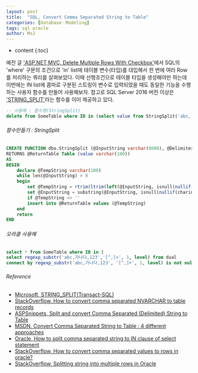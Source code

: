 ```yaml
---
layout: post
title:  "SQL, Convert Comma Separated String to Table"
categories: [DatabaseㆍModeling]
tags: sql oracle
author: MsJ
---
```


* content
{:toc}

예전 글 ['ASP.NET MVC, Delete Multiple Rows With Checkbox'](https://msjo.kr/2019/05/23/1/)에서 SQL의 'where' 구문의 조건으로  'in' list에 테이블 변수(타입)를 대입해서 한 번에 여러 Row를 처리하는 쿼리를 살펴보았다. 이때 선행조건으로 테이블 타입을 생성해야만 하는데 이번에는 IN list에 콤마로 구분된 스트링이 변수로 입력되었을 때도 동일한 기능을 수행하는 사용자 함수를 만들어 사용해보자. 참고로 SQL Server 2016 버전 이상은  ['STRING_SPLIT'](https://docs.microsoft.com/ko-kr/sql/t-sql/functions/string-split-transact-sql?view=sql-server-2016)라는 함수를 이미 제공하고 있다.

```sql
-- 사용예 : 함수명(StringSplit)
delete from SomeTable where ID in (select value from StringSplit('abc, 가나다, 123', ','))
```





###### 함수만들기 : StringSplit

```sql
CREATE FUNCTION dbo.StringSplit (@InputString varchar(8000), @Delimiter char(1))
RETURNS @ReturnTable Table (value varchar(100))
AS
BEGIN
    declare @TempString varchar(100)
    while len(@InputString) > 0
    begin
    	set @TempString = rtrim(ltrim(left(@InputString, isnull(nullif(charindex(@Delimiter, @InputString) - 1, -1), len(@InputString)))))
        set @InputString = substring(@InputString, isnull(nullif(charindex(@Delimiter, @InputString), 0), len(@InputString)) + 1, len(@InputString))
        if @TempString <> ''
        insert into @ReturnTable values (@TempString)	
    end
    return 	
END
```

###### 오라클 사용예

``` sql
select * from SomeTable where ID in (
select regexp_substr('abc,가나다,123','[^,]+', 1, level) from dual
connect by regexp_substr('abc,가나다,123', '[^,]+', 1, level) is not null);
```

###### Reference

* [Microsoft, STRING_SPLIT(Transact-SQL)](https://docs.microsoft.com/ko-kr/sql/t-sql/functions/string-split-transact-sql?view=sql-server-2016)
* [StackOverflow, How to convert comma separated NVARCHAR to table records](https://stackoverflow.com/questions/15585632/how-to-convert-comma-separated-nvarchar-to-table-records-in-sql-server-2005)
* [ASPSnippets, Split and convert Comma Separated (Delimited) String to Table](https://www.aspsnippets.com/Articles/Split-and-convert-Comma-Separated-Delimited-String-to-Table-in-SQL-Server.aspx)
* [MSDN, Convert Comma Separated String to Table : 4 different approaches](https://blogs.msdn.microsoft.com/amitjet/2009/12/11/convert-comma-separated-string-to-table-4-different-approaches/)
* [Oracle, How to split comma separated string to IN clause of select statement](https://blogs.oracle.com/aramamoo/how-to-split-comma-separated-string-and-pass-to-in-clause-of-select-statement)
* [StackOverflow, How to convert comma separated values to rows in oracle?](https://stackoverflow.com/questions/38371989/how-to-convert-comma-separated-values-to-rows-in-oracle)
* [StackOverflow, Splitting string into multiple rows in Oracle](https://stackoverflow.com/questions/14328621/splitting-string-into-multiple-rows-in-oracle)

